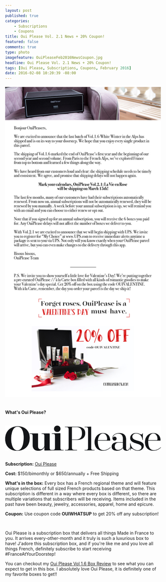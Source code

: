```yaml
---
layout: post
published: true
categories: 
    - Subscriptions
    - Coupons
title: Oui Please Vol. 2.1 News + 20% Coupon!
featured: false
comments: true
type: photo
imagefeature: OuiPleaseFeb2016NewsCoupon.jpg
headline: Oui Please Vol. 2.1 News + 20% Coupon!
tags: [Oui Please, Subscriptions, Coupons, February 2016]
date: 2016-02-08 10:20:39 -08:00
---
```


<center><a href="http://ouipleasebox.com" target="_blank">
<img src="/images/OuiPleaseFeb2016NewsCoupon.jpg" border="0" style="border:none;max-width:100%;" />
</a></center>

<br>

<H4>What's Oui Please?</H4>

<br>

<center><a href="http://ouipleasebox.com" target="_blank">
<img src="/images/OuiPleaseLogo.jpg" border="0" style="border:none;max-width:100%;" alt="Oui Please" />
</a></center>

<br>

<p><b>Subscription:</b> <a href="http://ouipleasebox.com" target="_blank">Oui Please</a></p>
<p><b>Cost:</b> $150/bimonthly or $650/annually + Free Shipping</p>
<p><b>What's in the box:</b> Every box has a French regional theme and will feature unique selections of full sized French products based on that theme. This subscription is different in a way where every box is different, so there are multiple variations that subscribers will be receiving. Items included in the past have been beauty, jewelry, accessories, apparel, home and epicure.</p>
<p><b>Coupon:</b> Use coupon code <b>OUIWHATSUP</b> to get 20% off any subscription!</p>
<br>

<p>Oui Please is a subscription box that delivers all things Made in France to you. It arrives every-other-month and it truly is such a luxurious box to have! J'adore this subscription box, and if you're like me and you love all things French, definitely subscribe to start receiving #FranceAtYourDoorstep!</p>

<p>You can checkout my <a href="http://whatsupmailbox.com/subscriptions/reviews/coupons/Oui-Please-Volume-1-6-Subscription-Box-Review-Coupon/" target="_blank">Oui Please Vol 1.6 Box Review</a> to see what you can expect to get in this box. I absolutely love Oui Please, it is definitely one of my favorite boxes to get!!</p>

<br>

